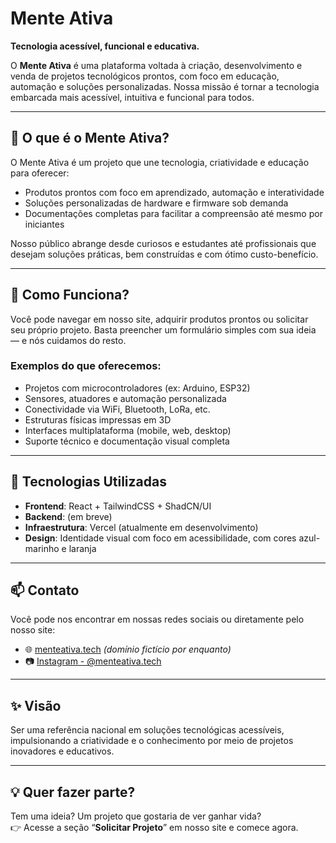 # Mente Ativa

**Tecnologia acessível, funcional e educativa.**

O **Mente Ativa** é uma plataforma voltada à criação, desenvolvimento e venda de projetos tecnológicos prontos, com foco em educação, automação e soluções personalizadas. Nossa missão é tornar a tecnologia embarcada mais acessível, intuitiva e funcional para todos.

---

## 🚀 O que é o Mente Ativa?

O Mente Ativa é um projeto que une tecnologia, criatividade e educação para oferecer:

- Produtos prontos com foco em aprendizado, automação e interatividade
- Soluções personalizadas de hardware e firmware sob demanda
- Documentações completas para facilitar a compreensão até mesmo por iniciantes

Nosso público abrange desde curiosos e estudantes até profissionais que desejam soluções práticas, bem construídas e com ótimo custo-benefício.

---

## 🧠 Como Funciona?

Você pode navegar em nosso site, adquirir produtos prontos ou solicitar seu próprio projeto. Basta preencher um formulário simples com sua ideia — e nós cuidamos do resto.

### Exemplos do que oferecemos:
- Projetos com microcontroladores (ex: Arduino, ESP32)
- Sensores, atuadores e automação personalizada
- Conectividade via WiFi, Bluetooth, LoRa, etc.
- Estruturas físicas impressas em 3D
- Interfaces multiplataforma (mobile, web, desktop)
- Suporte técnico e documentação visual completa

---

## 🧰 Tecnologias Utilizadas

- **Frontend**: React + TailwindCSS + ShadCN/UI
- **Backend**: (em breve)
- **Infraestrutura**: Vercel (atualmente em desenvolvimento)
- **Design**: Identidade visual com foco em acessibilidade, com cores azul-marinho e laranja

---

## 📫 Contato

Você pode nos encontrar em nossas redes sociais ou diretamente pelo nosso site:

- 🌐 [menteativa.tech](https://menteativa.tech) *(domínio fictício por enquanto)*
- 📷 [Instagram - @menteativa.tech](https://instagram.com/menteativa.tech)

---

## ✨ Visão

Ser uma referência nacional em soluções tecnológicas acessíveis, impulsionando a criatividade e o conhecimento por meio de projetos inovadores e educativos.

---

## 💡 Quer fazer parte?

Tem uma ideia? Um projeto que gostaria de ver ganhar vida?  
👉 Acesse a seção “**Solicitar Projeto**” em nosso site e comece agora.
